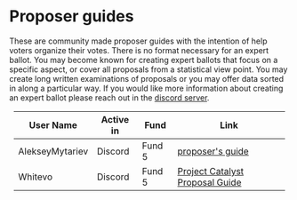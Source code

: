 # Proposer guides
These are community made proposer guides with the intention of help voters organize their votes. There is no format necessary for an expert ballot. You may become known for creating expert ballots that focus on a specific aspect, or cover all proposals from a statistical view point. You may create long written examinations of proposals or you may offer data sorted in along a particular way. If you would like more information about creating an expert ballot please reach out in the [discord server](https://discord.gg/gsG8V7uZPG).

<div style="margin:0.5rem;">

| User Name | Active in | Fund   | Link                                                     |
| --------- | --------- | ------ | -------------------------------------------------------- |
| AlekseyMytariev    | Discord   | Fund 5 | [proposer's guide](https://docs.google.com/document/d/12wk6mIPxeGsw2WxqHvkTkjNj_wCIx46AgTNPVX3-38o/edit?usp=drivesdk)|
| Whitevo    | Discord   | Fund 5 | [Project Catalyst Proposal Guide](https://drive.google.com/file/d/1mNTonded0ESrzSFLGS0G17GuSs2a98kZ/view?usp=sharing)|
</div>

